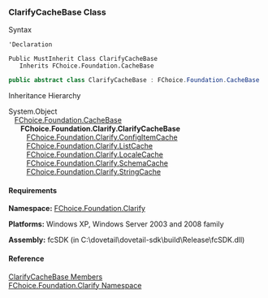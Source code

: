 ﻿### ClarifyCacheBase Class

Syntax

```vbnet
'Declaration

Public MustInherit Class ClarifyCacheBase 
   Inherits FChoice.Foundation.CacheBase
```

```csharp
public abstract class ClarifyCacheBase : FChoice.Foundation.CacheBase
``` 

Inheritance Hierarchy

System.Object  
   [FChoice.Foundation.CacheBase](fcSDK~FChoice.Foundation.CacheBase.md)  
      **FChoice.Foundation.Clarify.ClarifyCacheBase**  
         [FChoice.Foundation.Clarify.ConfigItemCache](fcSDK~FChoice.Foundation.Clarify.ConfigItemCache.md)  
         [FChoice.Foundation.Clarify.ListCache](fcSDK~FChoice.Foundation.Clarify.ListCache.md)  
         [FChoice.Foundation.Clarify.LocaleCache](fcSDK~FChoice.Foundation.Clarify.LocaleCache.md)  
         [FChoice.Foundation.Clarify.SchemaCache](fcSDK~FChoice.Foundation.Clarify.SchemaCache.md)  
         [FChoice.Foundation.Clarify.StringCache](fcSDK~FChoice.Foundation.Clarify.StringCache.md)  

#### Requirements

**Namespace:** [FChoice.Foundation.Clarify](fcSDK~FChoice.Foundation.Clarify_namespace.md)

**Platforms:** Windows XP, Windows Server 2003 and 2008 family

**Assembly:** fcSDK (in C:\\dovetail\\dovetail-sdk\\build\\Release\\fcSDK.dll)

#### Reference

[ClarifyCacheBase Members](fcSDK~FChoice.Foundation.Clarify.ClarifyCacheBase_members.md)  
[FChoice.Foundation.Clarify Namespace](fcSDK~FChoice.Foundation.Clarify_namespace.md)